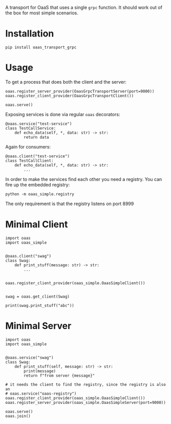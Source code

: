 A transport for OaaS that uses a single `grpc` function. It should work
out of the box for most simple scenarios.

Installation
============

    pip install oaas_transport_grpc

Usage
=====

To get a process that does both the client and the server:

    oaas.register_server_provider(OaasGrpcTransportServer(port=9000))
    oaas.register_client_provider(OaasGrpcTransportClient())

    oaas.serve()

Exposing services is done via regular `oaas` decorators:

    @oaas.service("test-service")
    class TestCallService:
        def echo_data(self, *, data: str) -> str:
            return data

Again for consumers:

    @oaas.client("test-service")
    class TestCallClient:
        def echo_data(self, *, data: str) -> str:
            ...

In order to make the services find each other you need a registry. You
can fire up the embedded registry:

    python -m oaas_simple.registry

The only requirement is that the registry listens on port 8999

Minimal Client
==============

    import oaas
    import oaas_simple


    @oaas.client("swag")
    class Swag:
        def print_stuff(message: str) -> str:
            ...


    oaas.register_client_provider(oaas_simple.OaasSimpleClient())


    swag = oaas.get_client(Swag)

    print(swag.print_stuff("abc"))

Minimal Server
==============

    import oaas
    import oaas_simple


    @oaas.service("swag")
    class Swag:
        def print_stuff(self, message: str) -> str:
            print(message)
            return f"from server {message}"

    # it needs the client to find the registry, since the registry is also an
    # oaas.service("oaas-registry")
    oaas.register_client_provider(oaas_simple.OaasSimpleClient())
    oaas.register_server_provider(oaas_simple.OaasSimpleServer(port=9000))

    oaas.serve()
    oaas.join()
